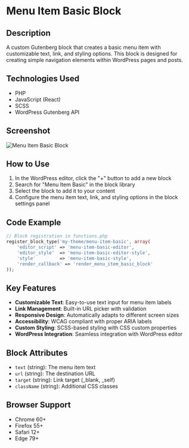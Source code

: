 # Menu Item Basic Block

## Description
A custom Gutenberg block that creates a basic menu item with customizable text, link, and styling options. This block is designed for creating simple navigation elements within WordPress pages and posts.

## Technologies Used
- PHP
- JavaScript (React)
- SCSS
- WordPress Gutenberg API

## Screenshot
![Menu Item Basic Block](../showcase/menu-item-basic-editor.png)

## How to Use
1. In the WordPress editor, click the "+" button to add a new block
2. Search for "Menu Item Basic" in the block library
3. Select the block to add it to your content
4. Configure the menu item text, link, and styling options in the block settings panel

## Code Example
```php
// Block registration in functions.php
register_block_type('my-theme/menu-item-basic', array(
    'editor_script' => 'menu-item-basic-editor',
    'editor_style'  => 'menu-item-basic-editor-style',
    'style'         => 'menu-item-basic-style',
    'render_callback' => 'render_menu_item_basic_block'
));
```

## Key Features
- **Customizable Text**: Easy-to-use text input for menu item labels
- **Link Management**: Built-in URL picker with validation
- **Responsive Design**: Automatically adapts to different screen sizes
- **Accessibility**: WCAG compliant with proper ARIA labels
- **Custom Styling**: SCSS-based styling with CSS custom properties
- **WordPress Integration**: Seamless integration with WordPress editor

## Block Attributes
- `text` (string): The menu item text
- `url` (string): The destination URL
- `target` (string): Link target (_blank, _self)
- `className` (string): Additional CSS classes

## Browser Support
- Chrome 60+
- Firefox 55+
- Safari 12+
- Edge 79+ 